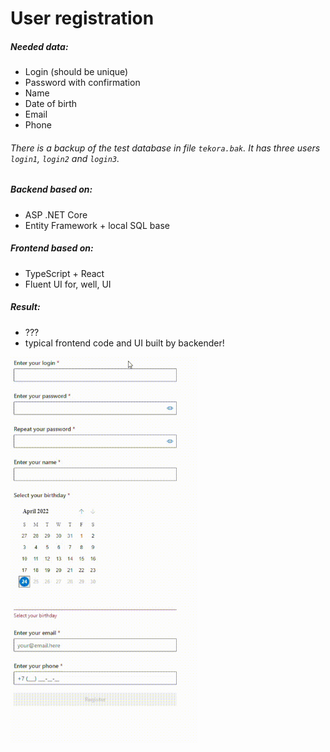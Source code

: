<h1 class="code-line" data-line-start=0 data-line-end=1 ><a id="User_registration_0"></a>User registration</h1>
<h5 class="code-line" data-line-start=1 data-line-end=2 ><a id="Needed_data_1"></a>Needed data:</h5>
<ul>
<li class="has-line-data" data-line-start="2" data-line-end="3">Login (should be unique)</li>
<li class="has-line-data" data-line-start="3" data-line-end="4">Password with confirmation</li>
<li class="has-line-data" data-line-start="4" data-line-end="5">Name</li>
<li class="has-line-data" data-line-start="5" data-line-end="6">Date of birth</li>
<li class="has-line-data" data-line-start="6" data-line-end="7">Email</li>
<li class="has-line-data" data-line-start="7" data-line-end="8">Phone</li>
</ul>
<h6 class="code-line" data-line-start=8 data-line-end=9 ><a id="There_is_a_backup_of_the_test_database_in_file_tekorabak_It_has_three_users_login1_login2_and_login3_8"></a>There is a backup of the test database in file <code>tekora.bak</code>. It has three users <code>login1</code>, <code>login2</code> and <code>login3</code>.</h6>
<h5 class="code-line" data-line-start=9 data-line-end=10 ><a id="Backend_based_on_9"></a>Backend based on:</h5>
<ul>
<li class="has-line-data" data-line-start="10" data-line-end="11">ASP .NET Core</li>
<li class="has-line-data" data-line-start="11" data-line-end="12">Entity Framework + local SQL base</li>
</ul>
<h5 class="code-line" data-line-start=12 data-line-end=13 ><a id="Frontend_based_on_12"></a>Frontend based on:</h5>
<ul>
<li class="has-line-data" data-line-start="13" data-line-end="14">TypeScript + React</li>
<li class="has-line-data" data-line-start="14" data-line-end="15">Fluent UI for, well, UI</li>
</ul>
<h5 class="code-line" data-line-start=15 data-line-end=16 ><a id="Result_15"></a>Result:</h5>
<ul>
<li class="has-line-data" data-line-start="16" data-line-end="17">???</li>
<li class="has-line-data" data-line-start="17" data-line-end="18">typical frontend code and UI built by backender!</li>
</ul>
<img src="./about/ui.gif" width="300">
